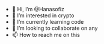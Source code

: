 - 👋 Hi, I’m @Hanasofiz
- 👀 I’m interested in crypto
- 🌱 I’m currently learning code
- 💞️ I’m looking to collaborate on any
- 📫 How to reach me on this

<!---
Hanasofiz/Hanasofiz is a ✨ special ✨ repository because its `README.md` (this file) appears on your GitHub profile.
You can click the Preview link to take a look at your changes.
--->
